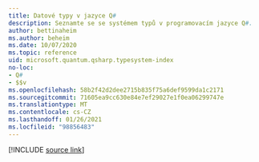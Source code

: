 ```yaml
---
title: Datové typy v jazyce Q#
description: Seznamte se se systémem typů v programovacím jazyce Q#.
author: bettinaheim
ms.author: beheim
ms.date: 10/07/2020
ms.topic: reference
uid: microsoft.quantum.qsharp.typesystem-index
no-loc:
- Q#
- $$v
ms.openlocfilehash: 58b2f42d2dee2715b835f75a6def9599da1c2171
ms.sourcegitcommit: 71605ea9cc630e84e7ef29027e1f0ea06299747e
ms.translationtype: MT
ms.contentlocale: cs-CZ
ms.lasthandoff: 01/26/2021
ms.locfileid: "98856483"
---
```

<!---
# Types in Q#
-->

[!INCLUDE [source link](~/includes/qsharp-language/Specifications/Language/4_TypeSystem/README.md)]

